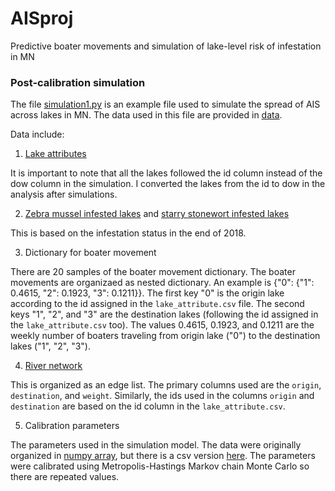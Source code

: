 # AISproj
Predictive boater movements and simulation of lake-level risk of infestation in MN

### Post-calibration simulation

The file [simulation1.py](https://github.com/syzoekao/AISproj/blob/master/simulation1.py) is an example file used to simulate the spread of AIS across lakes in MN. The data used in this file are provided in [data](https://github.com/syzoekao/AISproj/tree/master/data). 

Data include: 

1. [Lake attributes](https://github.com/syzoekao/AISproj/blob/master/data/lake_attribute.csv)

It is important to note that all the lakes followed the id column instead of the dow column in the simulation. I converted the lakes from the id to dow in the analysis after simulations. 

2. [Zebra mussel infested lakes](https://github.com/syzoekao/AISproj/blob/master/data/zm_dow.csv) and [starry stonewort infested lakes](https://github.com/syzoekao/AISproj/blob/master/data/ss_dow.csv)

This is based on the infestation status in the end of 2018. 

3. Dictionary for boater movement

There are 20 samples of the boater movement dictionary. The boater movements are organizaed as nested dictionary. An example is {"0": {"1": 0.4615, "2": 0.1923, "3": 0.1211}}. The first key "0" is the origin lake according to the id assigned in the `lake_attribute.csv` file. The second keys "1", "2", and "3" are the destination lakes (following the id assigned in the `lake_attribute.csv` too). The values 0.4615, 0.1923, and 0.1211 are the weekly number of boaters traveling from origin lake ("0") to the destination lakes ("1", "2", "3"). 

4. [River network](https://github.com/syzoekao/AISproj/blob/master/data/river_net_sim.csv)

This is organized as an edge list. The primary columns used are the `origin`, `destination`, and `weight`. Similarly, the ids used in the columns `origin` and `destination` are based on the id column in the `lake_attribute.csv`. 

5. Calibration parameters

The parameters used in the simulation model. The data were originally organized in [numpy array](https://github.com/syzoekao/AISproj/blob/master/data/param_sample.npy), but there is a csv version [here](https://github.com/syzoekao/AISproj/blob/master/data/param_sample.csv). The parameters were calibrated using Metropolis-Hastings Markov chain Monte Carlo so there are repeated values. 





